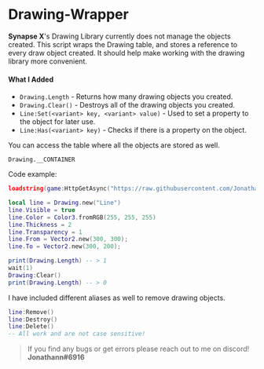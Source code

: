 # Drawing-Wrapper
**Synapse X**'s Drawing Library currently does not manage the objects created.
This script wraps the Drawing table, and stores a reference to every draw object created. It should help make working with the drawing library more convenient.

#### What I Added
- `Drawing.Length`  - Returns how many drawing objects you created.
- `Drawing.Clear()` - Destroys all of the drawing objects you created.
- `Line:Set(<variant> key, <variant> value)` - Used to set a property to the object for later use.
- `Line:Has(<variant> key)` - Checks if there is a property on the object.

You can access the table where all the objects are stored as well.

`Drawing.__CONTAINER`

Code example:
```Lua
loadstring(game:HttpGetAsync("https://raw.githubusercontent.com/Jonathann-0/Drawing-Wrapper/main/main.lua"))() -- place in the beginning of your script

local line = Drawing.new("Line")
line.Visible = true
line.Color = Color3.fromRGB(255, 255, 255)
line.Thickness = 2
line.Transparency = 1
line.From = Vector2.new(300, 300);
line.To = Vector2.new(300, 200);

print(Drawing.Length) -- > 1
wait(1)
Drawing:Clear()
print(Drawing.Length) -- > 0
```

I have included different aliases as well to remove drawing objects.
```lua
line:Remove()
line:Destroy()
line:Delete()
-- All work and are not case sensitive!
```
> If you find any bugs or get errors please reach out to me on discord! **Jonathann#6916**
